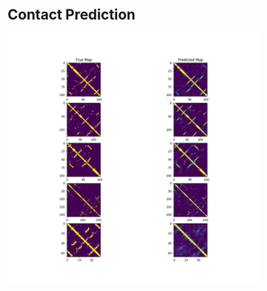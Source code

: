 # Contact Prediction

![Sample Predictions](https://github.com/laituan245/Protein-Contact-Prediction/blob/master/plot.png)
